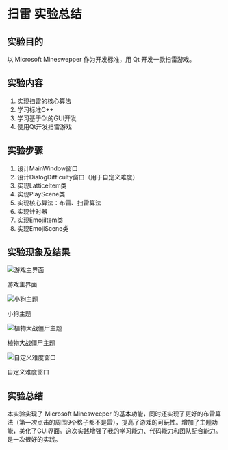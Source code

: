 # 扫雷 实验总结

## 实验目的

以 Microsoft Mineswepper 作为开发标准，用 Qt 开发一款扫雷游戏。

## 实验内容

1. 实现扫雷的核心算法
2. 学习标准C++
3. 学习基于Qt的GUI开发
4. 使用Qt开发扫雷游戏

## 实验步骤

1. 设计MainWindow窗口
2. 设计DialogDifficulty窗口（用于自定义难度）
3. 实现LatticeItem类
4. 实现PlayScene类
5. 实现核心算法：布雷、扫雷算法
6. 实现计时器
7. 实现EmojiItem类
8. 实现EmojiScene类

## 实验现象及结果

![游戏主界面](/docpic/mainwindow.png)

游戏主界面

![小狗主题](/docpic/dog.png)

小狗主题

![植物大战僵尸主题](/docpic/pvz.png)

植物大战僵尸主题

![自定义难度窗口](/docpic/difficulty.png)

自定义难度窗口

## 实验总结

本实验实现了 Microsoft Minesweeper 的基本功能，同时还实现了更好的布雷算法（第一次点击的周围9个格子都不是雷），提高了游戏的可玩性。增加了主题功能，美化了GUI界面。这次实践增强了我的学习能力、代码能力和团队配合能力。是一次很好的实践。